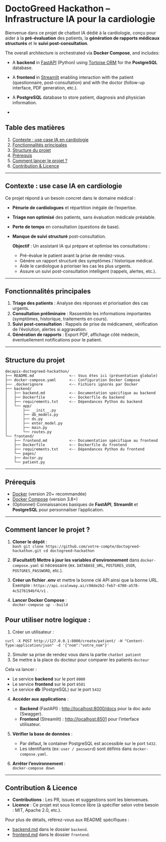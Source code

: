 # DoctoGreed Hackathon – Infrastructure IA pour la cardiologie
Bienvenue dans ce projet de chatbot IA dédié à la cardiologie, conçu pour aider à la **pré-évaluation** des patients, la **génération de rapports médicaux structurés** et le **suivi post-consultation**. 

The overall architecture is orchestrated via **Docker Compose**, and includes:

- A **backend** in [FastAPI](https://fastapi.tiangolo.com/) (Python) using [Tortoise ORM](https://tortoise-orm.readthedocs.io/) for the **PostgreSQL** database.
- A **frontend** in [Streamlit](https://streamlit.io/) enabling interaction with the patient (questionnaire, post-consultation) and with the doctor (follow-up interface, PDF generation, etc.).
- A **PostgreSQL** database to store patient, diagnosis and physician information.

- 
## Table des matières
1. [Contexte : use case IA en cardiologie](#contexte--use-case-ia-en-cardiologie)
2. [Fonctionnalités principales](#fonctionnalités-principales)
3. [Structure du projet](#structure-du-projet)
4. [Prérequis](#prérequis)
5. [Comment lancer le projet ?](#comment-lancer-le-projet-)
6. [Contribution & Licence](#contribution--licence)

---  

## Contexte : use case IA en cardiologie
Ce projet répond à un besoin concret dans le domaine médical :
- **Pénurie de cardiologues** et répartition inégale de l’expertise.
- **Triage non optimisé** des patients, sans évaluation médicale préalable.
- **Perte de temps** en consultation (questions de base).
- **Manque de suivi structuré** post-consultation.

  **Objectif** : Un assistant IA qui prépare et optimise les consultations :
  - Pré-évalue le patient avant la prise de rendez-vous.
  - Génère un rapport structuré des symptômes / historique médical.
  - Aide le cardiologue à prioriser les cas les plus urgents.
  - Assure un suivi post-consultation intelligent (rappels, alertes, etc.).

---  

## Fonctionnalités principales
1. **Triage des patients** : Analyse des réponses et priorisation des cas urgents.
2. **Consultation préliminaire** : Rassemble les informations importantes (symptômes, historique, traitements en cours).
3. **Suivi post-consultation** : Rappels de prise de médicament, vérification de l’évolution, alertes si aggravation.
4. **Génération de rapports** : Export PDF, affichage côté médecin, éventuellement notifications pour le patient.
---  

## Structure du projet
```  
decapix-doctogreed-hackathon/  
├── README.md                <-- Vous êtes ici (présentation globale)  
├── docker-compose.yaml      <-- Configuration Docker Compose  
├── .dockerignore            <-- Fichiers ignorés par Docker  
├── backend/  
│   ├── backend.md           <-- Documentation spécifique au backend  
│   ├── Dockerfile           <-- Dockerfile du backend  
│   ├── requirements.txt     <-- Dépendances Python du backend  
│   └── app/  
│       ├── __init__.py  
│       ├── db_models.py  
│       ├── ds.py  
│       ├── enter_model.py  
│       ├── main.py  
│       └── routes.py  
└── frontend/  
    ├── frontend.md          <-- Documentation spécifique au frontend  
    ├── Dockerfile           <-- Dockerfile du frontend  
    ├── requirements.txt     <-- Dépendances Python du frontend  
    └── pages/  
    ├── doctor.py  
    └── patient.py  
```  
  
---  

## Prérequis

- [Docker](https://www.docker.com/) (version 20+ recommandée)
- [Docker Compose](https://docs.docker.com/compose/) (version 3.8+)
- (Optionnel) Connaissances basiques de **FastAPI**, **Streamlit** et **PostgreSQL** pour personnaliser l’application.

---  

## Comment lancer le projet ?

1. **Cloner le dépôt** :  
   ```bash git clone https://github.com/votre-compte/doctogreed-hackathon.git cd doctogreed-hackathon ```
2. **(Facultatif) Mettre à jour les variables d’environnement** dans `docker-compose.yaml` si nécessaire (ex. `DATABASE_URL`, `POSTGRES_USER`, `POSTGRES_PASSWORD`, etc.).

3. **Créer un fichier .env** et mettre la bonne clé API ainsi que la bonne URL. Exemple : `https://api.scaleway.ai/c98de2b2-feb7-4780-a578-4c5276194bf4/v1` .
 
4. **Lancer Docker Compose** :  
   ``docker-compose up --build``
## Pour utiliser notre logique :

1. Créer un utilisateur :

``curl -X POST http://127.0.0.1:8000/create/patient/ -H "Content-Type:application/json" -d '{"nom":"votre_nom"}'``

2. Simuler sa prise de rendez vous dans la partie `chatbot patient`
3. Se mettre à la place du docteur pour comparer les patients `docteur`


Cela va lancer :
- Le service **backend** sur le port `8000`
- Le service **frontend** sur le port `8501`
- Le service **db** (PostgreSQL) sur le port `5432`

4. **Accéder aux applications** :
    - **Backend** (FastAPI) : [http://localhost:8000/docs](http://localhost:8000/docs) pour la doc auto (Swagger).
    - **Frontend** (Streamlit) : [http://localhost:8501](http://localhost:8501) pour l’interface utilisateur.

5. **Vérifier la base de données** :
    - Par défaut, le container PostgreSQL est accessible sur le port `5432`.
    - Les identifiants (ex: `user / password`) sont définis dans `docker-compose.yaml`.

6. **Arrêter l’environnement** :  
   ``docker-compose down``
---  

## Contribution & Licence

- **Contributions** : Les PR, issues et suggestions sont les bienvenues.
- **Licence** : Ce projet est sous licence libre (à spécifier selon votre besoin : MIT, Apache 2.0, etc.).

Pour plus de détails, référez-vous aux README spécifiques :
- [backend.md](./backend/backend.md) dans le dossier `backend`.
- [frontend.md](./frontend/frontend.md) dans le dossier `frontend`.  
